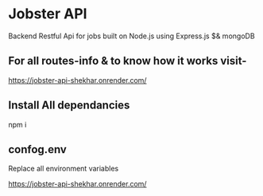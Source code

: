# Jobster API

Backend Restful Api for jobs built on Node.js using Express.js $& mongoDB

## For all routes-info & to know how it works visit-
https://jobster-api-shekhar.onrender.com/

## Install All dependancies
npm i

## confog.env
Replace all environment variables


https://jobster-api-shekhar.onrender.com/
